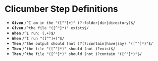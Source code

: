 # Clicumber Step Definitions

- __`Given`__ `/^I am in the "([^"]+)" (?:folder|dir|directory)$/`
- __`Given`__ `/^the file "([^"]*)" exists$/`
- __`When`__ `/^I run: (.+)$/`
- __`When`__ `/^I run "([^"]+)"$/`
- __`Then`__ `/^the output should (not )?(?:contain|have|say) "([^"]*)"$/`
- __`Then`__ `/^the file "([^"]*)" should (not )?exist$/`
- __`Then`__ `/^the file "([^"]*)" should (not )?contain "([^"]*)"$/`
